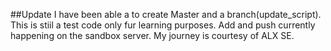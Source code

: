 


##Update
I have been able a to create Master and a branch(update_script).
This is stiil a test code only fur learning purposes. 
Add and push currently happening on the sandbox server.
My journey is courtesy of ALX SE.

